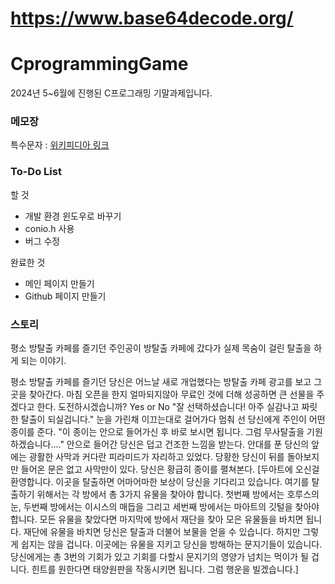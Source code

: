 # https://www.base64decode.org/

# CprogrammingGame
2024년 5~6월에 진행된 C프로그래밍 기말과제입니다.

### 메모장

특수문자 : [위키피디아 링크](https://ko.wikipedia.org/wiki/KS_X_1001%EC%9D%98_%ED%8A%B9%EC%88%98_%EB%AC%B8%EC%9E%90)

### To-Do List

할 것

- 개발 환경 윈도우로 바꾸기
- conio.h 사용
- 버그 수정




완료한 것

- 메인 페이지 만들기
- Github 페이지 만들기

### 스토리

평소 방탈출 카페를 즐기던 주인공이 방탈출 카페에 갔다가 실제 목숨이 걸린 탈출을 하게 되는 이야기. 

평소 방탈출 카페를 즐기던 당신은 어느날 새로 개업했다는 방탈출 카페 광고를 보고 그곳을 찾아간다.
마침 오픈을 한지 얼마되지않아 무료인 것에 더해 성공하면 큰 선물을 주겠다고 한다.
도전하시겠습니까? Yes or No
"잘 선택하셨습니다! 아주 실감나고 짜릿한 탈출이 되실겁니다."
눈을 가린채 이끄는대로 걸어가다 멈춰 선 당신에게 주인이 어떤 종이를 준다.
"이 종이는 안으로 들어가신 후 바로 보시면 됩니다. 그럼 무사탈출을 기원하겠습니다...."
안으로 들어간 당신은 덥고 건조한 느낌을 받는다.
안대를 푼 당신의 앞에는 광활한 사막과 커다란 피라미드가 자리하고 있었다.
당황한 당신이 뒤를 돌아보지만 들어온 문은 없고 사막만이 있다.
당신은 황급히 종이를 펼쳐본다.
[두아트에 오신걸 환영합니다.
이곳을 탈출하면 어마어마한 보상이 당신을 기다리고 있습니다.
여기를 탈출하기 위해서는 각 방에서 총 3가지 유물을 찾아야 합니다.
첫번째 방에서는 호루스의 눈, 두번째 방에서는 이시스의 매듭을 그리고 세번째 방에서는 마아트의 깃털을 찾아야 합니다.
모든 유물을 찾았다면 마지막에 방에서 재단을 찾아 모은 유물들을 바치면 됩니다.
재단에 유물을 바치면 당신은 탈출과 더불어 보물을 얻을 수 있습니다.
하지만 그렇게 쉽지는 않을 겁니다. 
이곳에는 유물을 지키고 당신을 방해하는 문지기들이 있습니다.
당신에게는 총 3번의 기회가 있고 기회를 다할시 문지기의 영양가 넘치는 먹이가 될 겁니다.
힌트를 원한다면 태양원판을 작동시키면 됩니다.
그럼 행운을 빌겠습니다.]
